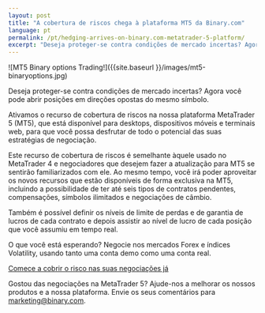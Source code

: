 ```yaml
---
layout: post
title: "A cobertura de riscos chega à plataforma MT5 da Binary.com"
language: pt
permalink: /pt/hedging-arrives-on-binary.com-metatrader-5-platform/
excerpt: "Deseja proteger-se contra condições de mercado incertas? Agora você pode abrir posições em direções opostas do mesmo símbolo..."
---
```

![MT5 Binary options Trading!]({{site.baseurl }}/images/mt5-binaryoptions.jpg)

Deseja proteger-se contra condições de mercado incertas? Agora você pode abrir posições em direções opostas do mesmo símbolo.
 
Ativamos o recurso de cobertura de riscos na nossa plataforma MetaTrader 5 (MT5), que está disponível para desktops, dispositivos móveis e terminais web, para que você possa desfrutar de todo o potencial das suas estratégias de negociação.
 
Este recurso de cobertura de riscos é semelhante àquele usado no MetaTrader 4 e negociadores que desejem fazer a atualização para MT5 se sentirão familiarizados com ele. Ao mesmo tempo, você irá poder aproveitar os novos recursos que estão disponíveis de forma exclusiva na MT5, incluindo a possibilidade de ter até seis tipos de contratos pendentes, compensações, símbolos ilimitados e negociações de câmbio.
 
Também é possível definir os níveis de limite de perdas e de garantia de lucros de cada contrato e depois assistir ao nível de lucro de cada posição que você assumiu em tempo real.
 
O que você está esperando? Negocie nos mercados Forex e índices Volatility, usando tanto uma conta demo como uma conta real.

<p class="p--action"><a class="button" href="https://goo.gl/lOV7nm"><span>Comece a cobrir o risco nas suas negociações já</span></a></p>

Gostou das negociações na MetaTrader 5? Ajude-nos a melhorar os nossos produtos e a nossa plataforma. Envie os seus comentários para <a href="mailto:marketing@binary.com">marketing@binary.com</a>.



